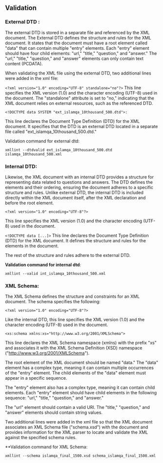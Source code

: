## Validation
### External DTD :
The external DTD is stored in a separate file and referenced by the XML
document. The External DTD defines the structure and rules for the XML
document. It states that the document must have a root element called "data"
that can contain multiple "entry" elements. Each "entry" element should have four child elements: "url," "title," "question," and "answer."
The "url," "title," "question," and "answer" elements can only contain text content (PCDATA).

When validating the XML file using the external DTD, two additional
lines were added in the xml file:

```<?xml version="1.0" encoding="UTF-8" standalone="no"?>```
This line specifies the XML version (1.0) and the character encoding
(UTF-8) used in the document. The "standalone" attribute is set to
"no," indicating that the XML document relies on external
resources, such as the referenced DTD.

```
<!DOCTYPE data SYSTEM "ext_islamqa_10thousand_500.dtd">:
```
This line declares the Document Type Definition (DTD) for the XML
document. It specifies that the DTD is an external DTD located in a
separate file called "ext_islamqa_10thousand_500.dtd."

Validation command for external dtd: 
```
xmllint --dtdvalid ext_islamqa_10thousand_500.dtd islamqa_10thousand_500.xml
```
### Internal DTD:
Likewise, the XML document with an internal DTD provides a structure for
representing data related to questions and answers. The DTD defines the
elements and their ordering, ensuring the document adheres to a specific
structure and rules. Unlike external DTD, the internal DTD is included
directly within the XML document itself, after the XML declaration and
before the root element.
```
<?xml version="1.0" encoding="UTF-8"?>
```
This line specifies the XML version (1.0) and the character encoding (UTF-8) used in the
document.

```<!DOCTYPE data [...]>```
This line declares the Document Type
Definition (DTD) for the XML document. It defines the structure and
rules for the elements in the document.

The rest of the structure and rules adhere to the external DTD.

**Validation command for internal dtd**: 
```
xmllint --valid int_islamqa_10thousand_500.xml
```

### XML Schema:
The XML Schema defines the structure and constraints for an XML
document. The schema specifies the following:
```
<?xml version="1.0" encoding="UTF-8"?>
```
Like the internal DTD, this
line specifies the XML version (1.0) and the character encoding
(UTF-8) used in the document.
```
<xs:schema xmlns:xs="http://www.w3.org/2001/XMLSchema">
```
This line declares the XML Schema namespace (xmlns) with the prefix "xs"
and associates it with the XML Schema Definition (XSD) namespace
("http://www.w3.org/2001/XMLSchema").

The root element of the XML document should be named "data." The
"data" element has a complex type, meaning it can contain multiple
occurrences of the "entry" element. The child elements of the "data"
element must appear in a specific sequence.

The "entry" element also has a complex type, meaning it can contain
child elements. Each "entry" element should have child elements in
the following sequence: "url," "title," "question," and "answer."

The "url" element should contain a valid URI.
The "title," "question," and "answer" elements should contain string
values.

Two additional lines were added in the xml file so that the XML
document associates an XML Schema file ("schema.xsd") with the
document and provides information for the XML parser to locate and
validate the XML against the specified schema rules.

**Validation command for XML Schema:
```
xmllint --schema islamqa_final_1500.xsd schema_islamqa_final_1500.xml
```
